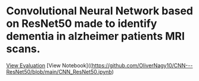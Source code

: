 # Convolutional Neural Network based on ResNet50 made to identify  dementia in alzheimer patients MRI scans.
[View Evaluation](https://github.com/OliverNagy10/CNN---ResNet50/blob/main/ResNet50_Analsys_and_Evaluation.pdf)
[View Notebook]((https://github.com/OliverNagy10/CNN---ResNet50/blob/main/CNN_ResNet50.ipynb)
